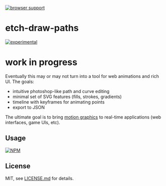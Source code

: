 [![browser support](https://ci.testling.com/mattdesl/etch-draw-paths.png)](https://ci.testling.com/mattdesl/etch-draw-paths)

# etch-draw-paths

[![experimental](http://badges.github.io/stability-badges/dist/experimental.svg)](http://github.com/badges/stability-badges)

# work in progress

Eventually this may or may not turn into a tool for web animations and rich UI. The goals:

- intuitive photoshop-like path and curve editing
- minimal set of SVG features (fills, strokes, gradients)
- timeline with keyframes for animating points
- export to JSON 

The ultimate goal is to bring [motion graphics](https://www.youtube.com/watch?v=-L8tQyLEEZs) to real-time applications (web interfaces, game UIs, etc).

## Usage

[![NPM](https://nodei.co/npm/etch-draw-paths.png)](https://nodei.co/npm/etch-draw-paths/)

## License

MIT, see [LICENSE.md](http://github.com/mattdesl/etch-draw-paths/blob/master/LICENSE.md) for details.
